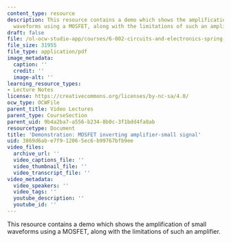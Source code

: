 ```yaml
---
content_type: resource
description: This resource contains a demo which shows the amplification of small
  waveforms using a MOSFET, along with the limitations of such an amplifier.
draft: false
file: /ol-ocw-studio-app/courses/6-002-circuits-and-electronics-spring-2007/3869d6abe7f912065ec6b99767bfb9ee_demo_09.pdf
file_size: 31955
file_type: application/pdf
image_metadata:
  caption: ''
  credit: ''
  image-alt: ''
learning_resource_types:
- Lecture Notes
license: https://creativecommons.org/licenses/by-nc-sa/4.0/
ocw_type: OCWFile
parent_title: Video Lectures
parent_type: CourseSection
parent_uid: 9b4a2ba7-a556-b234-8b0c-3f1bdd4fa8ab
resourcetype: Document
title: 'Demonstration: MOSFET inverting amplifier-small signal'
uid: 3869d6ab-e7f9-1206-5ec6-b99767bfb9ee
video_files:
  archive_url: ''
  video_captions_file: ''
  video_thumbnail_file: ''
  video_transcript_file: ''
video_metadata:
  video_speakers: ''
  video_tags: ''
  youtube_description: ''
  youtube_id: ''
---
```

This resource contains a demo which shows the amplification of small waveforms using a MOSFET, along with the limitations of such an amplifier.